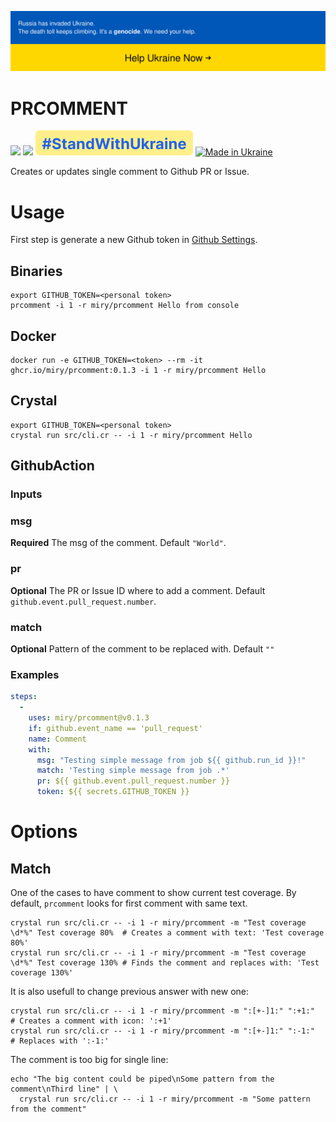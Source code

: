 [![Stand With Ukraine](https://raw.githubusercontent.com/vshymanskyy/StandWithUkraine/main/banner2-direct.svg)](https://stand-with-ukraine.pp.ua/)

# PRCOMMENT

[![](https://img.shields.io/github/release/miry/prcomment.svg?style=flat)](https://github.com/miry/prcomment/releases)
[![](https://img.shields.io/github/license/miry/prcomment)](https://raw.githubusercontent.com/miry/prcomment/master/LICENSE)
[![Stand With Ukraine](https://raw.githubusercontent.com/vshymanskyy/StandWithUkraine/main/badges/StandWithUkraine.svg)](https://stand-with-ukraine.pp.ua)
[![Made in Ukraine](https://img.shields.io/badge/made_in-ukraine-ffd700.svg?labelColor=0057b7)](https://stand-with-ukraine.pp.ua)

Creates or updates single comment to Github PR or Issue.

# Usage

First step is generate a new Github token in [Github Settings](https://github.com/settings/tokens/new?description=prcomment&scopes=public_repo).

## Binaries

```shell
export GITHUB_TOKEN=<personal token>
prcomment -i 1 -r miry/prcomment Hello from console
```

## Docker

```shell
docker run -e GITHUB_TOKEN=<token> --rm -it ghcr.io/miry/prcomment:0.1.3 -i 1 -r miry/prcomment Hello
```

## Crystal

```shell
export GITHUB_TOKEN=<personal token>
crystal run src/cli.cr -- -i 1 -r miry/prcomment Hello
```

## GithubAction

### Inputs

### msg

**Required** The msg of the comment. Default `"World"`.

### pr

**Optional** The PR or Issue ID where to add a comment. Default `github.event.pull_request.number`.

### match

**Optional** Pattern of the comment to be replaced with. Default `""`


### Examples

```yml
steps:
  -
    uses: miry/prcomment@v0.1.3
    if: github.event_name == 'pull_request'
    name: Comment
    with:
      msg: "Testing simple message from job ${{ github.run_id }}!"
      match: 'Testing simple message from job .*'
      pr: ${{ github.event.pull_request.number }}
      token: ${{ secrets.GITHUB_TOKEN }}
```

# Options

## Match

One of the cases to have comment to show current test coverage.
By default, `prcomment` looks for first comment with same text.

```shell
crystal run src/cli.cr -- -i 1 -r miry/prcomment -m "Test coverage \d*%" Test coverage 80%  # Creates a comment with text: 'Test coverage 80%'
crystal run src/cli.cr -- -i 1 -r miry/prcomment -m "Test coverage \d*%" Test coverage 130% # Finds the comment and replaces with: 'Test coverage 130%'
```

It is also usefull to change previous answer with new one:

```shell
crystal run src/cli.cr -- -i 1 -r miry/prcomment -m ":[+-]1:" ":+1:"  # Creates a comment with icon: ':+1'
crystal run src/cli.cr -- -i 1 -r miry/prcomment -m ":[+-]1:" ":-1:"  # Replaces with ':-1:'
```

The comment is too big for single line:

```shell
echo "The big content could be piped\nSome pattern from the comment\nThird line" | \
  crystal run src/cli.cr -- -i 1 -r miry/prcomment -m "Some pattern from the comment"
```
